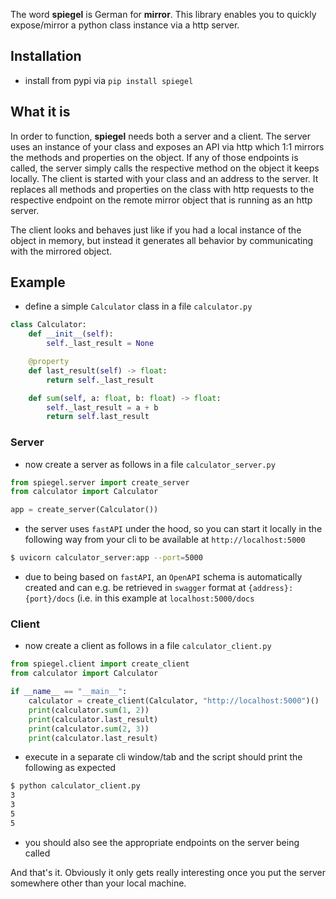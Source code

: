 The word **spiegel** is German for **mirror**. This library enables you to quickly expose/mirror a python class instance via a http server.

## Installation

- install from pypi via `pip install spiegel`

## What it is

In order to function, **spiegel** needs both a server and a client. 
The server uses an instance of your class and exposes an API via http which 1:1 mirrors the methods and properties on the object. If any of those endpoints is called, the server simply calls the respective method on the object it keeps locally. 
The client is started with your class and an address to the server. It replaces all methods and properties on the class with http requests to the respective endpoint on the remote mirror object that is running as an http server.

The client looks and behaves just like if you had a local instance of the object in memory, but instead it generates all behavior by communicating with the mirrored object.

## Example

- define a simple `Calculator` class in a file `calculator.py`
```python
class Calculator:
    def __init__(self):
        self._last_result = None

    @property
    def last_result(self) -> float:
        return self._last_result

    def sum(self, a: float, b: float) -> float:
        self._last_result = a + b
        return self.last_result
```


### Server

- now create a server as follows in a file `calculator_server.py`
```python
from spiegel.server import create_server
from calculator import Calculator

app = create_server(Calculator())
```

- the server uses `fastAPI` under the hood, so you can start it locally in the following way from your cli to be available at `http://localhost:5000`
```bash
$ uvicorn calculator_server:app --port=5000
```

- due to being based on `fastAPI`, an `OpenAPI` schema is automatically created and can e.g. be retrieved in `swagger` format at `{address}:{port}/docs` (i.e. in this example at `localhost:5000/docs`


### Client

- now create a client as follows in a file `calculator_client.py`
```python
from spiegel.client import create_client
from calculator import Calculator

if __name__ == "__main__":
    calculator = create_client(Calculator, "http://localhost:5000")()
    print(calculator.sum(1, 2))
    print(calculator.last_result)
    print(calculator.sum(2, 3))
    print(calculator.last_result)
```

- execute in a separate cli window/tab and the script should print the following as expected
```bash
$ python calculator_client.py
3
3
5
5
```

- you should also see the appropriate endpoints on the server being called

And that's it. Obviously it only gets really interesting once you put the server somewhere other than your local machine.
